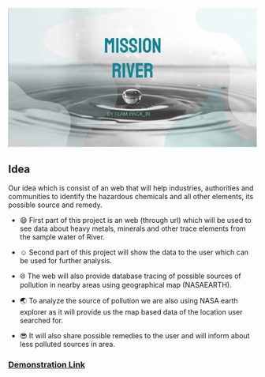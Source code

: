  ![Mission-river](img/a.JPG)
## Idea
Our idea which is consist of an web that will help industries, authorities and communities to identify the hazardous chemicals and all other elements, its possible source and remedy.  
- :smile: First part of this project is an web (through url) which will be used to see data about heavy metals, minerals and other trace elements   from the sample water of River.


- :relaxed: Second part of this project will show the data to the user which can be used for further analysis.
- :globe_with_meridians: The web will also provide database tracing of possible sources of pollution in nearby areas using geographical map (NASAEARTH).
- :earth_asia: To analyze the source of pollution we are also using NASA earth explorer  as it will provide us the map based data of the location user searched for.

- :sunglasses: It will also share possible remedies to the user and will inform about less polluted sources in area.

### [Demonstration Link](https://aayush-hub.github.io/Mission-river/)
